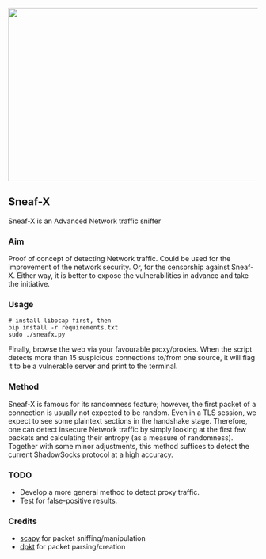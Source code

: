 <p align-items="center"><img width="512" height="350" src="https://cdn1.iconfinder.com/data/icons/devices-4-1/48/175-512.png![image](https://user-images.githubusercontent.com/75828293/233865388-35300b5b-b0e3-4d31-ab6a-3bc7059208ed.png)

"></p>




Sneaf-X
------
Sneaf-X is an Advanced Network traffic sniffer

### Aim
Proof of concept of detecting Network traffic. Could be used for the improvement of the network security. Or, for the censorship against Sneaf-X. Either way, it is better to expose the vulnerabilities in advance and take the initiative.

### Usage
```
# install libpcap first, then
pip install -r requirements.txt
sudo ./sneafx.py
```
Finally, browse the web via your favourable proxy/proxies. When the script detects more than 15 suspicious connections to/from one source, it will flag it to be a vulnerable server and print to the terminal.

### Method
Sneaf-X is famous for its randomness feature; however, the first packet of a connection is usually not expected to be random. Even in a TLS session, we expect to see some plaintext sections in the handshake stage. Therefore, one can detect insecure Network traffic by simply looking at the first few packets and calculating their entropy (as a measure of randomness). Together with some minor adjustments, this method suffices to detect the current ShadowSocks protocol at a high accuracy.

### TODO
* Develop a more general method to detect proxy traffic.
* Test for false-positive results.

### Credits
* [scapy](http://www.secdev.org/projects/scapy/) for packet sniffing/manipulation
* [dpkt](https://github.com/kbandla/dpkt) for packet parsing/creation

